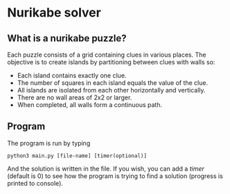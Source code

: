 # Nurikabe solver

## What is a nurikabe puzzle?
Each puzzle consists of a grid containing clues in various places. The objective is to create islands by partitioning between clues with walls so:

+ Each island contains exactly one clue.
+ The number of squares in each island equals the value of the clue.
+ All islands are isolated from each other horizontally and vertically.
+ There are no wall areas of 2x2 or larger.
+ When completed, all walls form a continuous path.

## Program
The program is run by typing

    python3 main.py [file-name] [timer(optional)]

And the solution is written in the file. If you wish, you can add a *timer* (default is 0) to see how the program is trying to find a solution (progress is printed to console).
